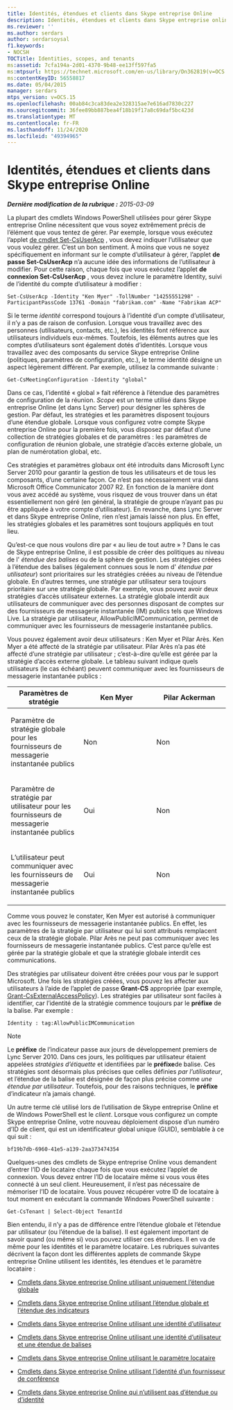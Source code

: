 ```yaml
---
title: Identités, étendues et clients dans Skype entreprise Online
description: Identités, étendues et clients dans Skype entreprise online.
ms.reviewer: ''
ms.author: serdars
author: serdarsoysal
f1.keywords:
- NOCSH
TOCTitle: Identities, scopes, and tenants
ms:assetid: 7cfa194a-2d01-4370-9b48-ee13ff597fa5
ms:mtpsurl: https://technet.microsoft.com/en-us/library/Dn362819(v=OCS.15)
ms:contentKeyID: 56558817
ms.date: 05/04/2015
manager: serdars
mtps_version: v=OCS.15
ms.openlocfilehash: 00ab84c3ca83dea2e328315ae7e616ad7830c227
ms.sourcegitcommit: 36fee89bb887bea4f18b19f17a8c69daf5bc423d
ms.translationtype: MT
ms.contentlocale: fr-FR
ms.lasthandoff: 11/24/2020
ms.locfileid: "49394965"
---
```

# <a name="identities-scopes-and-tenants-in-skype-for-business-online"></a>Identités, étendues et clients dans Skype entreprise Online

<div data-xmlns="http://www.w3.org/1999/xhtml">

<div class="topic" data-xmlns="http://www.w3.org/1999/xhtml" data-msxsl="urn:schemas-microsoft-com:xslt" data-cs="https://msdn.microsoft.com/">

<div data-asp="https://msdn2.microsoft.com/asp">



</div>

<div id="mainSection">

<div id="mainBody">

<span> </span>

_**Dernière modification de la rubrique :** 2015-03-09_

La plupart des cmdlets Windows PowerShell utilisées pour gérer Skype entreprise Online nécessitent que vous soyez extrêmement précis de l’élément que vous tentez de gérer. Par exemple, lorsque vous exécutez l’applet [de cmdlet Set-CsUserAcp](https://docs.microsoft.com/powershell/module/skype/Set-CsUserAcp) , vous devez indiquer l’utilisateur que vous voulez gérer. C’est un bon sentiment. À moins que vous ne soyez spécifiquement en informant sur le compte d’utilisateur à gérer, l’applet **de passe Set-CsUserAcp** n’a aucune idée des informations de l’utilisateur à modifier. Pour cette raison, chaque fois que vous exécutez l’applet **de connexion Set-CsUserAcp** , vous devez inclure le paramètre Identity, suivi de l’identité du compte d’utilisateur à modifier :

    Set-CsUserAcp -Identity "Ken Myer" -TollNumber "14255551298" -ParticipantPassCode 13761 -Domain "fabrikam.com" -Name "Fabrikam ACP"

Si le terme *identité* correspond toujours à l’identité d’un compte d’utilisateur, il n’y a pas de raison de confusion. Lorsque vous travaillez avec des personnes (utilisateurs, contacts, etc.), les identités font référence aux utilisateurs individuels eux-mêmes. Toutefois, les éléments autres que les comptes d’utilisateurs sont également dotés d’identités. Lorsque vous travaillez avec des composants du service Skype entreprise Online (politiques, paramètres de configuration, etc.), le terme identité désigne un aspect légèrement différent. Par exemple, utilisez la commande suivante :

    Get-CsMeetingConfiguration -Identity "global"

Dans ce cas, l’identité « global » fait référence à l’étendue des paramètres de configuration de la réunion. *Scope* est un terme utilisé dans Skype entreprise Online (et dans Lync Server) pour désigner les sphères de gestion. Par défaut, les stratégies et les paramètres disposent toujours d’une étendue globale. Lorsque vous configurez votre compte Skype entreprise Online pour la première fois, vous disposez par défaut d’une collection de stratégies globales et de paramètres : les paramètres de configuration de réunion globale, une stratégie d’accès externe globale, un plan de numérotation global, etc.

Ces stratégies et paramètres globaux ont été introduits dans Microsoft Lync Server 2010 pour garantir la gestion de tous les utilisateurs et de tous les composants, d’une certaine façon. Ce n’est pas nécessairement vrai dans Microsoft Office Communicator 2007 R2. En fonction de la manière dont vous avez accédé au système, vous risquez de vous trouver dans un état essentiellement non géré (en général, la stratégie de groupe n’ayant pas pu être appliquée à votre compte d’utilisateur). En revanche, dans Lync Server et dans Skype entreprise Online, rien n’est jamais laissé non plus. En effet, les stratégies globales et les paramètres sont toujours appliqués en tout lieu.

Qu’est-ce que nous voulons dire par « au lieu de tout autre » ? Dans le cas de Skype entreprise Online, il est possible de créer des politiques au niveau de l' *étendue des balises* ou de la sphère de gestion. Les stratégies créées à l’étendue des balises (également connues sous le nom d' *étendue par utilisateur*) sont prioritaires sur les stratégies créées au niveau de l’étendue globale. En d’autres termes, une stratégie par utilisateur sera toujours prioritaire sur une stratégie globale. Par exemple, vous pouvez avoir deux stratégies d’accès utilisateur externes. La stratégie globale interdit aux utilisateurs de communiquer avec des personnes disposant de comptes sur des fournisseurs de messagerie instantanée (IM) publics tels que Windows Live. La stratégie par utilisateur, AllowPublicIMCommunication, permet de communiquer avec les fournisseurs de messagerie instantanée publics.

Vous pouvez également avoir deux utilisateurs : Ken Myer et Pilar Arès. Ken Myer a été affecté de la stratégie par utilisateur. Pilar Arès n’a pas été affecté d’une stratégie par utilisateur ; c’est-à-dire qu’elle est gérée par la stratégie d’accès externe globale. Le tableau suivant indique quels utilisateurs (le cas échéant) peuvent communiquer avec les fournisseurs de messagerie instantanée publics :


<table>
<colgroup>
<col style="width: 33%" />
<col style="width: 33%" />
<col style="width: 33%" />
</colgroup>
<thead>
<tr class="header">
<th>Paramètres de stratégie</th>
<th>Ken Myer</th>
<th>Pilar Ackerman</th>
</tr>
</thead>
<tbody>
<tr class="odd">
<td><p>Paramètre de stratégie globale pour les fournisseurs de messagerie instantanée publics</p></td>
<td><p>Non</p></td>
<td><p>Non</p></td>
</tr>
<tr class="even">
<td><p>Paramètre de stratégie par utilisateur pour les fournisseurs de messagerie instantanée publics</p></td>
<td><p>Oui</p></td>
<td><p>Non</p></td>
</tr>
<tr class="odd">
<td><p>L’utilisateur peut communiquer avec les fournisseurs de messagerie instantanée publics</p></td>
<td><p>Oui</p></td>
<td><p>Non</p></td>
</tr>
</tbody>
</table>


Comme vous pouvez le constater, Ken Myer est autorisé à communiquer avec les fournisseurs de messagerie instantanée publics. En effet, les paramètres de la stratégie par utilisateur qui lui sont attribués remplacent ceux de la stratégie globale. Pilar Arès ne peut pas communiquer avec les fournisseurs de messagerie instantanée publics. C’est parce qu’elle est gérée par la stratégie globale et que la stratégie globale interdit ces communications.

Des stratégies par utilisateur doivent être créées pour vous par le support Microsoft. Une fois les stratégies créées, vous pouvez les affecter aux utilisateurs à l’aide de l’applet de passe **Grant-CS** appropriée (par exemple, [Grant-CsExternalAccessPolicy](https://docs.microsoft.com/powershell/module/skype/Grant-CsExternalAccessPolicy)). Les stratégies par utilisateur sont faciles à identifier, car l’identité de la stratégie commence toujours par le **préfixe** de la balise. Par exemple :

    Identity : tag:AllowPublicIMCommunication

<div>


> [!NOTE]  
> Le <STRONG>préfixe</STRONG> de l’indicateur passe aux jours de développement premiers de Lync Server 2010. Dans ces jours, les politiques par utilisateur étaient appelées <EM>stratégies d’étiquette</EM> et identifiées par le <STRONG>préfixe</STRONG>de balise. Ces stratégies sont désormais plus précises que celles définies <EM>par l’utilisateur</EM>, et l’étendue de la balise est désignée de façon plus précise comme <EM>une étendue par utilisateur</EM>. Toutefois, pour des raisons techniques, le <STRONG>préfixe</STRONG> d’indicateur n’a jamais changé.



</div>

Un autre terme clé utilisé lors de l’utilisation de Skype entreprise Online et de Windows PowerShell est le *client*. Lorsque vous configurez un compte Skype entreprise Online, votre nouveau déploiement dispose d’un numéro d’ID de client, qui est un identificateur global unique (GUID), semblable à ce qui suit :

    bf19b7db-6960-41e5-a139-2aa373474354

Quelques-unes des cmdlets de Skype entreprise Online vous demandent d’entrer l’ID de locataire chaque fois que vous exécutez l’applet de connexion. Vous devez entrer l’ID de locataire même si vous vous êtes connecté à un seul client. Heureusement, il n’est pas nécessaire de mémoriser l’ID de locataire. Vous pouvez récupérer votre ID de locataire à tout moment en exécutant la commande Windows PowerShell suivante :

    Get-CsTenant | Select-Object TenantId

Bien entendu, il n’y a pas de différence entre l’étendue globale et l’étendue par utilisateur (ou l’étendue de la balise). Il est également important de savoir quand (ou même si) vous pouvez utiliser ces étendues. Il en va de même pour les identités et le paramètre locataire. Les rubriques suivantes décrivent la façon dont les différentes applets de commande Skype entreprise Online utilisent les identités, les étendues et le paramètre locataire :

  - [Cmdlets dans Skype entreprise Online utilisant uniquement l’étendue globale](cmdlets-in-skype-for-business-online-that-use-only-the-global-scope.md)

  - [Cmdlets dans Skype entreprise Online utilisant l’étendue globale et l’étendue des indicateurs](cmdlets-in-skype-for-business-online-that-use-the-global-scope-and-the-tag-scope.md)

  - [Cmdlets dans Skype entreprise Online utilisant une identité d’utilisateur](cmdlets-in-skype-for-business-online-that-use-a-user-identity.md)

  - [Cmdlets dans Skype entreprise Online utilisant une identité d’utilisateur et une étendue de balises](cmdlets-in-skype-for-business-online-that-use-a-user-identity-and-the-tag-scope.md)

  - [Cmdlets dans Skype entreprise Online utilisant le paramètre locataire](cmdlets-in-skype-for-business-online-that-use-the-tenant-parameter.md)

  - [Cmdlets dans Skype entreprise Online utilisant l’identité d’un fournisseur de conférence](cmdlets-in-skype-for-business-online-that-use-a-conferencing-provider-identity.md)

  - [Cmdlets dans Skype entreprise Online qui n’utilisent pas d’étendue ou d’identité](cmdlets-in-skype-for-business-online-that-do-not-use-a-scope-or-an-identity.md)

</div>

<span> </span>

</div>

</div>

</div>

